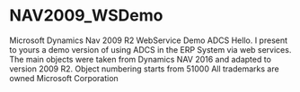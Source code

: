 # NAV2009_WSDemo
Microsoft Dynamics Nav 2009 R2 WebService Demo ADCS
Hello. I present to yours a demo version of using ADCS in the ERP System via web services. The main objects were taken from Dynamics NAV 2016 and adapted to version 2009 R2. Object numbering starts from 51000
All trademarks are owned Microsoft Corporation
